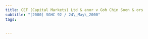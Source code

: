 ```yaml
---
title: CEF (Capital Markets) Ltd & anor v Goh Chin Soon & ors 
subtitle: "[2000] SGHC 92 / 24\_May\_2000"
tags:


---
```


